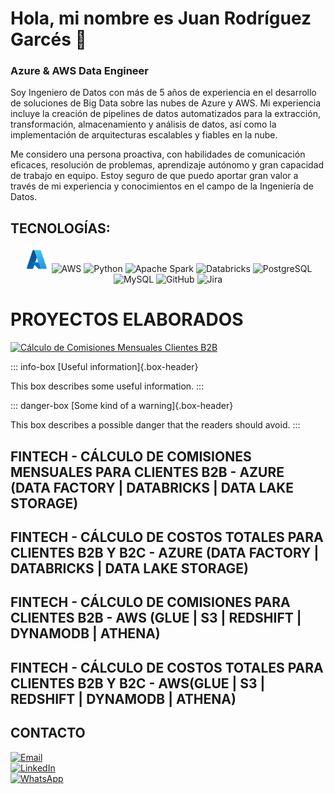 # Hola, mi nombre es Juan Rodríguez Garcés :wave:
### Azure & AWS Data Engineer

Soy Ingeniero de Datos con más de 5 años de experiencia en el desarrollo de soluciones de Big Data sobre las nubes de Azure y AWS. Mi experiencia incluye la creación de pipelines de datos automatizados para la extracción, transformación, almacenamiento y análisis de datos, así como la implementación de arquitecturas escalables y fiables en la nube.

Me considero una persona proactiva, con habilidades de comunicación eficaces, resolución de problemas, aprendizaje autónomo y gran capacidad de trabajo en equipo. Estoy seguro de que puedo aportar gran valor a través de mi experiencia y conocimientos en el campo de la Ingeniería de Datos.

## TECNOLOGÍAS:
<div align="center">
	<img width="40" src="Azure.png" alt="Microsoft Azure" title="Microsoft Azure"/>
	<img width="40" src="https://user-images.githubusercontent.com/25181517/183896132-54262f2e-6d98-41e3-8888-e40ab5a17326.png" alt="AWS" title="AWS"/>
	<img width="40" src="https://user-images.githubusercontent.com/25181517/183423507-c056a6f9-1ba8-4312-a350-19bcbc5a8697.png" alt="Python" title="Python"/>
	<img width="40" src="https://user-images.githubusercontent.com/25181517/184357834-eba1eee1-6074-4b9c-8ed3-5373868096cc.png" alt="Apache Spark" title="Apache Spark"/>
	<img width="40" src="https://user-images.githubusercontent.com/25181517/197845567-86a09ca9-d96f-42c4-9ab1-8bce95ab000d.png" alt="Databricks" title="Databricks"/>
	<img width="40" src="https://user-images.githubusercontent.com/25181517/117208740-bfb78400-adf5-11eb-97bb-09072b6bedfc.png" alt="PostgreSQL" title="PostgreSQL"/>
	<img width="40" src="https://user-images.githubusercontent.com/25181517/183896128-ec99105a-ec1a-4d85-b08b-1aa1620b2046.png" alt="MySQL" title="MySQL"/>
	<img width="40" src="https://user-images.githubusercontent.com/25181517/192108374-8da61ba1-99ec-41d7-80b8-fb2f7c0a4948.png" alt="GitHub" title="GitHub"/>
	<img width="40" src="https://user-images.githubusercontent.com/25181517/183912952-83784e94-629d-4c34-a961-ae2ae795b662.png" alt="Jira" title="Jira"/>
</div>

# PROYECTOS ELABORADOS
[![Cálculo de Comisiones Mensuales Clientes B2B](https://ytcards.demolab.com/?id=k2L3XGXNz5Y&title=Cálculo+de+Comisiones+Mensuales+Clientes+B2B&lang=en&timestamp=1715298952&background_color=%230d1117&title_color=%23ffffff&stats_color=%23dedede&max_title_lines=30width=250&border_radius=5 "Cálculo de Comisiones Mensuales Clientes B2B")](https://www.youtube.com/watch?v=k2L3XGXNz5Y)

::: info-box
[Useful information]{.box-header}

This box describes some useful information.
:::

::: danger-box
[Some kind of a warning]{.box-header}

This box describes a possible danger that the readers should avoid.
:::

## FINTECH - CÁLCULO DE COMISIONES MENSUALES PARA CLIENTES B2B - AZURE (DATA FACTORY | DATABRICKS | DATA LAKE STORAGE)

## FINTECH - CÁLCULO DE COSTOS TOTALES PARA CLIENTES B2B Y B2C - AZURE (DATA FACTORY | DATABRICKS | DATA LAKE STORAGE)

## FINTECH - CÁLCULO DE COMISIONES PARA CLIENTES B2B - AWS (GLUE | S3 | REDSHIFT | DYNAMODB | ATHENA)

## FINTECH - CÁLCULO DE COSTOS TOTALES PARA CLIENTES B2B Y B2C - AWS(GLUE | S3 | REDSHIFT | DYNAMODB | ATHENA)


## CONTACTO

[![Email](https://img.shields.io/badge/Email-juanrodriguezgarces@outlook.com-0077B5?style=for-the-badge&logo=gmail&logoColor=white&labelColor=101010)](mailto:juanrodriguezgarces@outlook.com)
</br>
[![LinkedIn](https://img.shields.io/badge/LinkedIn-Juan_Rodríguez_Garcés-0077B5?style=for-the-badge&logo=linkedin&logoColor=white&labelColor=101010)](https://www.linkedin.com/in/juandrodriguezgarces)
</br>
[![WhatsApp](https://img.shields.io/badge/WhatsApp_&_No._Celular-(+57)_322_602_1296_&_(+57)_310_449_4107-0077B5?style=for-the-badge&logo=whatsapp&logoColor=white&labelColor=101010)](https://web.whatsapp.com)

